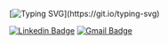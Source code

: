 [![Typing SVG](https://readme-typing-svg.herokuapp.com?font=Roboto&size=38&color=EF5A8C&vCenter=true&width=800&lines=Ol%C3%A1%2C+eu+sou+João+Lorenzo!;Seja+bem+vindo+ao+meu+portf%C3%B3lio!)](https://git.io/typing-svg)

[![Linkedin Badge](https://img.shields.io/badge/LinkedIn-0077B5?style=for-the-badge&logo=linkedin&logoColor=white&link=https://www.linkedin.com/in/jo%C3%A3o-lorenzo-malutta-haidar-8000291a7/)](https://www.linkedin.com/in/jo%C3%A3o-lorenzo-malutta-haidar-8000291a7/)
[![Gmail Badge](https://img.shields.io/badge/Gmail-D14836?style=for-the-badge&logo=gmail&logoColor=white&link=mailto:malutta.dev@gmail.com)](mailto:malutta.dev@gmail.com)

<!--
**lorenzoMalutta/lorenzoMalutta** is a ✨ _special_ ✨ repository because its `README.md` (this file) appears on your GitHub profile.

Here are some ideas to get you started:

- 🔭 I’m currently working on ...
- 🌱 I’m currently learning ...
- 👯 I’m looking to collaborate on ...
- 🤔 I’m looking for help with ...
- 💬 Ask me about ...
- 📫 How to reach me: ...
- 😄 Pronouns: ...
- ⚡ Fun fact: ...
-->
